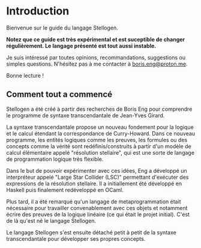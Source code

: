 # Introduction

Bienvenue sur le guide du langage Stellogen.

**Notez que ce guide est très expérimental et est suceptible de changer
régulièrement. Le langage présenté est tout aussi instable.**

Je suis intéressé par toutes opinions, recommandations, suggestions ou simples
questions. N'hésitez pas à me contacter à
[boris.eng@proton.me](mailto:boris.eng@proton.me).

Bonne lecture !

## Comment tout a commencé

Stellogen a été créé à partir des recherches de Boris Eng pour comprendre
le programme de syntaxe transcendantale de Jean-Yves Girard.

La syntaxe transcendantale propose un nouveau fondement pour la logique et
le calcul étendant la correspondance de Curry-Howard. Dans ce nouveau
programme, les entités logiques comme les preuves, les formules ou des
concepts comme la vérité sont redéfinis/construits à partir d'un modèle
de calcul élémentaire appelé "résolution stellaire", qui est une sorte
de langage de programmation logique très flexible.

Dans le but de pouvoir expérimenter avec ces idées, Eng a développé un
interpréteur appelé "Large Star Collider (LSC)" permettant d'exécuter des
expressions de la résolution stellaire. Il a initiallement été développé
en Haskell puis finalement redéveloppé en OCaml.

Plus tard, il a été remarqué qu'un langage de metaprogrammation était
nécessaire pour travailler convenablement avec ces objets et notamment
écrire des preuves de la logique linéaire (ce qui était le projet initial).
C'est de là qu'est né le langage Stellogen.

Le langage Stellogen s'est ensuite détaché petit à petit de la syntaxe
transcendantale pour développer ses propres concepts.
